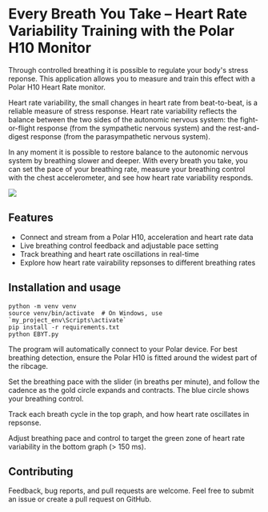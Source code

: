 # Every Breath You Take – Heart Rate Variability Training with the Polar H10 Monitor

Through controlled breathing it is possible to regulate your body's stress reponse. This application allows you to measure and train this effect with a Polar H10 Heart Rate monitor.

Heart rate variability, the small changes in heart rate from beat-to-beat, is a reliable measure of stress response. Heart rate variability reflects the balance between the two sides of the autonomic nervous system: the fight-or-flight response (from the sympathetic nervous system) and the rest-and-digest response (from the parasympathetic nervous system).

In any moment it is possible to restore balance to the autonomic nervous system by breathing slower and deeper. With every breath you take, you can set the pace of your breathing rate, measure your breathing control with the chest accelerometer, and see how heart rate variability responds.

![](img/screen_record.gif)

## Features

- Connect and stream from a Polar H10, acceleration and heart rate data
- Live breathing control feedback and adjustable pace setting
- Track breathing and heart rate oscillations in real-time
- Explore how heart rate vairability repsonses to different breathing rates

## Installation and usage
    
    python -m venv venv
    source venv/bin/activate  # On Windows, use `my_project_env\Scripts\activate`
    pip install -r requirements.txt
    python EBYT.py 

The program will automatically connect to your Polar device. For best breathing detection, ensure the Polar H10 is fitted around the widest part of the ribcage.

Set the breathing pace with the slider (in breaths per minute), and follow the cadence as the gold circle expands and contracts. The blue circle shows your breathing control.

Track each breath cycle in the top graph, and how heart rate oscillates in repsonse.

Adjust breathing pace and control to target the green zone of heart rate variability in the bottom graph (> 150 ms).

## Contributing
Feedback, bug reports, and pull requests are welcome. Feel free to submit an issue or create a pull request on GitHub.